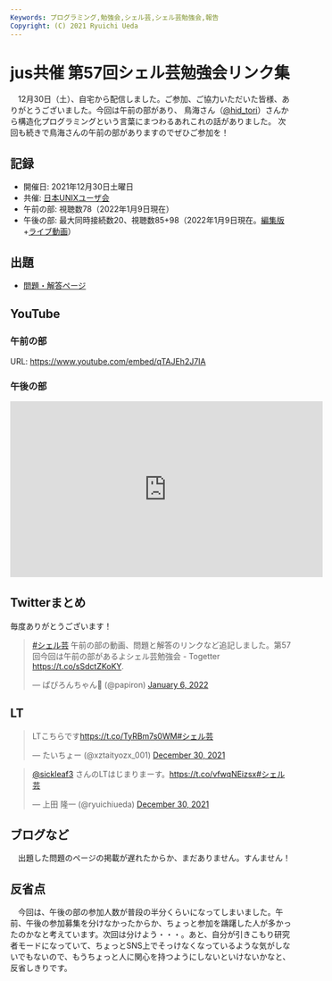 ```yaml
---
Keywords: プログラミング,勉強会,シェル芸,シェル芸勉強会,報告
Copyright: (C) 2021 Ryuichi Ueda
---
```


# jus共催 第57回シェル芸勉強会リンク集


　12月30日（土）、自宅から配信しました。ご参加、ご協力いただいた皆様、ありがとうございました。今回は午前の部があり、
鳥海さん（[@hid_tori](https://twitter.com/hid_tori)）さんから構造化プログラミングという言葉にまつわるあれこれの話がありました。
次回も続きで鳥海さんの午前の部がありますのでぜひご参加を！


## 記録

* 開催日: 2021年12月30日土曜日
* 共催: [日本UNIXユーザ会](https://www.jus.or.jp/)
* 午前の部: 視聴数78（2022年1月9日現在）
* 午後の部: 最大同時接続数20、視聴数85+98（2022年1月9日現在。[編集版](https://www.youtube.com/watch?v=xEXhi7XcJNI)+[ライブ動画](https://www.youtube.com/watch?v=tH5wOs0_lTw)）


## 出題

* [問題・解答ページ](/?post=shellgei_57)


## YouTube

### 午前の部

URL: https://www.youtube.com/embed/qTAJEh2J7IA

### 午後の部

<iframe width="560" height="315" src="https://www.youtube.com/embed/xEXhi7XcJNI" title="YouTube video player" frameborder="0" allow="accelerometer; autoplay; clipboard-write; encrypted-media; gyroscope; picture-in-picture" allowfullscreen></iframe>

## Twitterまとめ

毎度ありがとうございます！

<blockquote class="twitter-tweet" data-partner="tweetdeck"><p lang="ja" dir="ltr"><a href="https://twitter.com/hashtag/%E3%82%B7%E3%82%A7%E3%83%AB%E8%8A%B8?src=hash&amp;ref_src=twsrc%5Etfw">#シェル芸</a> 午前の部の動画、問題と解答のリンクなど追記しました。第57回今回は午前の部があるよシェル芸勉強会 - Togetter <a href="https://t.co/sSdctZKoKY">https://t.co/sSdctZKoKY</a>.</p>&mdash; ぱぴろんちゃん🤔 (@papiron) <a href="https://twitter.com/papiron/status/1479075350403764228?ref_src=twsrc%5Etfw">January 6, 2022</a></blockquote>
<script async src="https://platform.twitter.com/widgets.js" charset="utf-8"></script>


## LT

<blockquote class="twitter-tweet"><p lang="ja" dir="ltr">LTこちらです<a href="https://t.co/TyRBm7s0WM">https://t.co/TyRBm7s0WM</a><a href="https://twitter.com/hashtag/%E3%82%B7%E3%82%A7%E3%83%AB%E8%8A%B8?src=hash&amp;ref_src=twsrc%5Etfw">#シェル芸</a></p>&mdash; たいちょー (@xztaityozx_001) <a href="https://twitter.com/xztaityozx_001/status/1476450884431548416?ref_src=twsrc%5Etfw">December 30, 2021</a></blockquote> <script async src="https://platform.twitter.com/widgets.js" charset="utf-8"></script>

<blockquote class="twitter-tweet"><p lang="ja" dir="ltr"><a href="https://twitter.com/sickleaf3?ref_src=twsrc%5Etfw">@sickleaf3</a> さんのLTはじまりまーす。<a href="https://t.co/vfwqNEizsx">https://t.co/vfwqNEizsx</a><a href="https://twitter.com/hashtag/%E3%82%B7%E3%82%A7%E3%83%AB%E8%8A%B8?src=hash&amp;ref_src=twsrc%5Etfw">#シェル芸</a></p>&mdash; 上田 隆一 (@ryuichiueda) <a href="https://twitter.com/ryuichiueda/status/1476458700911312901?ref_src=twsrc%5Etfw">December 30, 2021</a></blockquote> <script async src="https://platform.twitter.com/widgets.js" charset="utf-8"></script>

## ブログなど

　出題した問題のページの掲載が遅れたからか、まだありません。すんません！

## 反省点

　今回は、午後の部の参加人数が普段の半分くらいになってしまいました。午前、午後の参加募集を分けなかったからか、ちょっと参加を躊躇した人が多かったのかなと考えています。次回は分けよう・・・。あと、自分が引きこもり研究者モードになっていて、ちょっとSNS上でそっけなくなっているような気がしないでもないので、もうちょっと人に関心を持つようにしないといけないかなと、反省しきりです。

